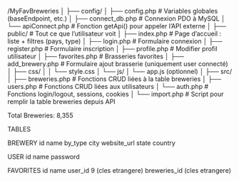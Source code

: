 /MyFavBreweries
│
├── config/
│   ├── config.php          # Variables globales (baseEndpoint, etc.)
│   ├── connect_db.php      # Connexion PDO à MySQL
│   └── apiConnect.php      # Fonction getApi() pour appeler l’API externe
│
├── public/                 # Tout ce que l’utilisateur voit
│   ├── index.php           # Page d’accueil : liste + filtres (pays, type)
│   ├── login.php           # Formulaire connexion
│   ├── register.php        # Formulaire inscription
│   ├── profile.php         # Modifier profil utilisateur
│   ├── favorites.php       # Brasseries favorites
│   ├── add_brewery.php     # Formulaire ajout brasserie (uniquement user connecté)
│   ├── css/
│   │   └── style.css
│   └── js/
│       └── app.js (optionnel)
│
├── src/
│   ├── breweries.php       # Fonctions CRUD liées à la table breweries
│   ├── users.php           # Fonctions CRUD liées aux utilisateurs
│   └── auth.php            # Fonctions login/logout, sessions, cookies
│
└── import.php              # Script pour remplir la table breweries depuis
API

Total Breweries: 8,355

TABLES

BREWERY
id
name
by_type
city
website_url
state
country

USER
id
name
password

FAVORITES
id
name
user_id 9 (cles etrangere)
breweries_id (cles etrangere)